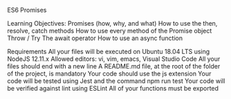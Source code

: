 ES6 Promises

Learning Objectives:
Promises (how, why, and what)
How to use the then, resolve, catch methods
How to use every method of the Promise object
Throw / Try
The await operator
How to use an async function

Requirements
All your files will be executed on Ubuntu 18.04 LTS using NodeJS 12.11.x
Allowed editors: vi, vim, emacs, Visual Studio Code
All your files should end with a new line
A README.md file, at the root of the folder of the project, is mandatory
Your code should use the js extension
Your code will be tested using Jest and the command npm run test
Your code will be verified against lint using ESLint
All of your functions must be exported
